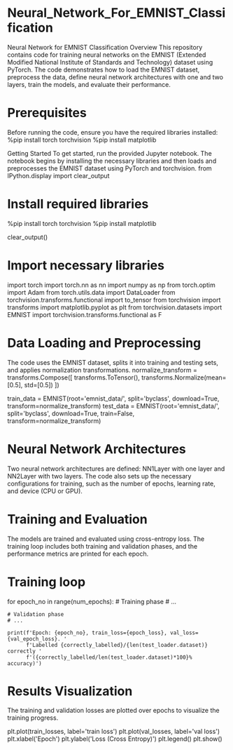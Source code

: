# Neural_Network_For_EMNIST_Classification

Neural Network for EMNIST Classification
Overview
This repository contains code for training neural networks on the EMNIST (Extended Modified National Institute of Standards and Technology) dataset using PyTorch. The code demonstrates how to load the EMNIST dataset, preprocess the data, define neural network architectures with one and two layers, train the models, and evaluate their performance.

# Prerequisites
Before running the code, ensure you have the required libraries installed:
%pip install torch torchvision
%pip install matplotlib

Getting Started
To get started, run the provided Jupyter notebook. The notebook begins by installing the necessary libraries and then loads and preprocesses the EMNIST dataset using PyTorch and torchvision.
from IPython.display import clear_output

# Install required libraries
%pip install torch torchvision
%pip install matplotlib

clear_output()

# Import necessary libraries
import torch
import torch.nn as nn
import numpy as np
from torch.optim import Adam
from torch.utils.data import DataLoader
from torchvision.transforms.functional import to_tensor
from torchvision import transforms
import matplotlib.pyplot as plt
from torchvision.datasets import EMNIST
import torchvision.transforms.functional as F

# Data Loading and Preprocessing
The code uses the EMNIST dataset, splits it into training and testing sets, and applies normalization transformations.
normalize_transform = transforms.Compose([
    transforms.ToTensor(),
    transforms.Normalize(mean=[0.5], std=[0.5])
])

train_data = EMNIST(root='emnist_data/', split='byclass', download=True, transform=normalize_transform)
test_data = EMNIST(root='emnist_data/', split='byclass', download=True, train=False, transform=normalize_transform)

# Neural Network Architectures
Two neural network architectures are defined: NN1Layer with one layer and NN2Layer with two layers. The code also sets up the necessary configurations for training, such as the number of epochs, learning rate, and device (CPU or GPU).

# Training and Evaluation
The models are trained and evaluated using cross-entropy loss. The training loop includes both training and validation phases, and the performance metrics are printed for each epoch.

# Training loop
for epoch_no in range(num_epochs):
    # Training phase
    # ...

    # Validation phase
    # ...

    print(f'Epoch: {epoch_no}, train_loss={epoch_loss}, val_loss={val_epoch_loss}. '
          f'Labelled {correctly_labelled}/{len(test_loader.dataset)} correctly '
          f'({correctly_labelled/len(test_loader.dataset)*100}% accuracy)')

# Results Visualization
The training and validation losses are plotted over epochs to visualize the training progress.

plt.plot(train_losses, label='train loss')
plt.plot(val_losses, label='val loss')
plt.xlabel('Epoch')
plt.ylabel('Loss (Cross Entropy)')
plt.legend()
plt.show()
